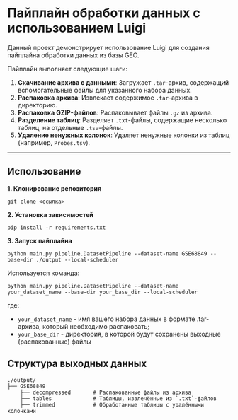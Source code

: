 # Пайплайн обработки данных с использованием Luigi

Данный проект демонстрирует использование Luigi для создания пайплайна обработки данных из базы GEO. 

Пайплайн выполняет следующие шаги:

1. **Скачивание архива с данными**: Загружает `.tar`-архив, содержащий вспомогательные файлы для указанного набора данных.
2. **Распаковка архива**: Извлекает содержимое `.tar`-архива в директорию.
3. **Распаковка GZIP-файлов**: Распаковывает файлы `.gz` из архива.
4. **Разделение таблиц**: Разделяет `.txt`-файлы, содержащие несколько таблиц, на отдельные `.tsv`-файлы.
5. **Удаление ненужных колонок**: Удаляет ненужные колонки из таблиц (например, `Probes.tsv`).

---

## Использование

 **1. Клонирование репозитория**

`git clone <ссылка>`

**2. Установка зависимостей**

`pip install -r requirements.txt`

**3. Запуск пайплайна**

`python main.py pipeline.DatasetPipeline --dataset-name GSE68849 --base-dir ./output --local-scheduler`

Используется команда:

`python main.py pipeline.DatasetPipeline --dataset-name your_dataset_name --base-dir your_base_dir --local-scheduler`

где:
- `your_dataset_name` - имя вашего набора данных в формате .tar-архива, который необходимо распаковать;
- `your_base_dir` - директория, в которой будут сохранены выходные (распакованные) файлы

## Структура выходных данных

```
./output/
├── GSE68849
    ├── decompressed       # Распакованные файлы из архива
    ├── tables             # Таблицы, извлечённые из `.txt`-файлов
    ├── trimmed            # Обработанные таблицы с удалёнными колонками
```